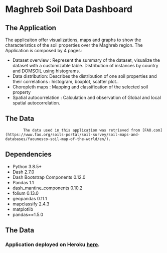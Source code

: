 # Maghreb Soil Data Dashboard

## The Application

The applicaiton offer visualizations, maps and graphs to show the characteristics of the soil properties over the Maghreb region. The Application is composed by 4 pages:
- Dataset overview :  Represent the summary of the dataset, visualize the dataset with a customizable table.  Distribution of instances by country and DOMSOIL using histograms.
- Data distribution: Describes the distribution of one soil properties and their correlations : histogram, boxplot, scatter plot..
- Choropleth maps : Mapping and classification of the selected soil property
- Spatial autocorrelation : Calculation and observation of Global and local spatial autocorrelation.

## The Data

            The data used in this application was retrieved from [FAO.com](https://www.fao.org/soils-portal/soil-survey/soil-maps-and-databases/faounesco-soil-map-of-the-world/en/).

## Dependencies

- Python 3.8.5+
- Dash 2.7.0
- Dash Bootstrap Components 0.12.0
- Pandas 1.1
- dash_mantine_components 0.10.2
- folium 0.13.0
- geopandas 0.11.1
- mapclassify 2.4.3
- matplotlib
- pandas==1.5.0

## The Data

### Application deployed on Heroku [here]().
